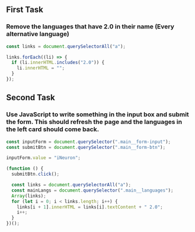 ## First Task

### Remove the languages that have 2.0 in their name (Every alternative language)

```javascript
const links = document.querySelectorAll("a");

links.forEach((li) => {
  if (li.innerHTML.includes("2.0")) {
    li.innerHTML = "";
  }
});
```

## Second Task

### Use JavaScript to write something in the input box and submit the form. This should refresh the page and the languages in the left card should come back.

```javascript
const inputForm = document.querySelector(".main__form-input");
const submitBtn = document.querySelector(".main__form-btn");

inputForm.value = "iNeuron";

(function () {
  submitBtn.click();

  const links = document.querySelectorAll("a");
  const mainLangs = document.querySelector(".main__languages");
  Array(links);
  for (let i = 0; i < links.length; i++) {
    links[i + 1].innerHTML = links[i].textContent + " 2.0";
    i++;
  }
})();
```
